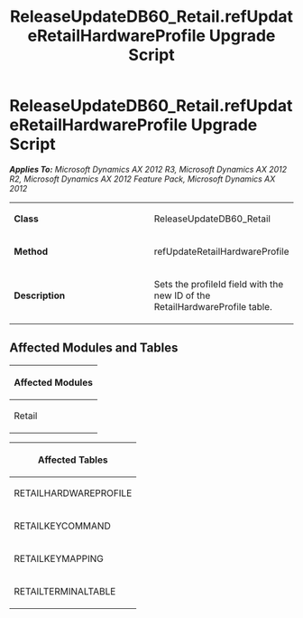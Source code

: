 ﻿---
title: ReleaseUpdateDB60_Retail.refUpdateRetailHardwareProfile Upgrade Script
TOCTitle: ReleaseUpdateDB60_Retail.refUpdateRetailHardwareProfile Upgrade Script
ms:assetid: f3652100-8c27-91f2-bfc4-871ae5f62da4
ms:mtpsurl: https://msdn.microsoft.com/en-us/library/JJ737488(v=AX.60)
ms:contentKeyID: 49712182
ms.date: 05/18/2015
mtps_version: v=AX.60
---

# ReleaseUpdateDB60\_Retail.refUpdateRetailHardwareProfile Upgrade Script 


_**Applies To:** Microsoft Dynamics AX 2012 R3, Microsoft Dynamics AX 2012 R2, Microsoft Dynamics AX 2012 Feature Pack, Microsoft Dynamics AX 2012_

<table>
<colgroup>
<col style="width: 50%" />
<col style="width: 50%" />
</colgroup>
<tbody>
<tr class="odd">
<td><p><strong>Class</strong></p></td>
<td><p>ReleaseUpdateDB60_Retail</p></td>
</tr>
<tr class="even">
<td><p><strong>Method</strong></p></td>
<td><p>refUpdateRetailHardwareProfile</p></td>
</tr>
<tr class="odd">
<td><p><strong>Description</strong></p></td>
<td><p>Sets the profileId field with the new ID of the RetailHardwareProfile table.</p></td>
</tr>
</tbody>
</table>


## Affected Modules and Tables

<table>
<colgroup>
<col style="width: 100%" />
</colgroup>
<thead>
<tr class="header">
<th><p>Affected Modules</p></th>
</tr>
</thead>
<tbody>
<tr class="odd">
<td><p>Retail</p></td>
</tr>
</tbody>
</table>


<table>
<colgroup>
<col style="width: 100%" />
</colgroup>
<thead>
<tr class="header">
<th><p>Affected Tables</p></th>
</tr>
</thead>
<tbody>
<tr class="odd">
<td><p>RETAILHARDWAREPROFILE</p></td>
</tr>
<tr class="even">
<td><p>RETAILKEYCOMMAND</p></td>
</tr>
<tr class="odd">
<td><p>RETAILKEYMAPPING</p></td>
</tr>
<tr class="even">
<td><p>RETAILTERMINALTABLE</p></td>
</tr>
</tbody>
</table>

  


